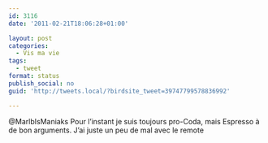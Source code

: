 ```yaml
---
id: 3116
date: '2011-02-21T18:06:28+01:00'

layout: post
categories:
  - Vis ma vie
tags:
  - tweet
format: status
publish_social: no
guid: 'http://tweets.local/?birdsite_tweet=39747799578836992'

---
```


@MarlbIsManiaks Pour l’instant je suis toujours pro-Coda, mais Espresso à de bon arguments. J’ai juste un peu de mal avec le remote